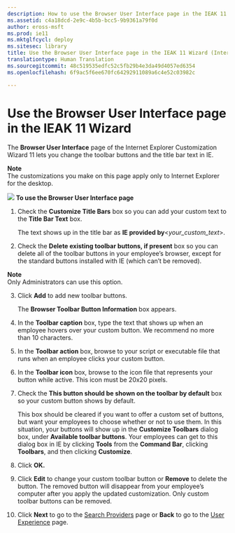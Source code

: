 ```yaml
---
description: How to use the Browser User Interface page in the IEAK 11 Customization Wizard to change the toolbar buttons and the title bar.
ms.assetid: c4a18dcd-2e9c-4b5b-bcc5-9b9361a79f0d
author: eross-msft
ms.prod: ie11
ms.mktglfcycl: deploy
ms.sitesec: library
title: Use the Browser User Interface page in the IEAK 11 Wizard (Internet Explorer Administration Kit 11 for IT Pros)
translationtype: Human Translation
ms.sourcegitcommit: 48c519535edfc52c5fb29b4e3da49d4057ed6354
ms.openlocfilehash: 6f9ac5f6ee670fc64292911089a6c4e52c03982c

---
```


# Use the Browser User Interface page in the IEAK 11 Wizard
The **Browser User Interface** page of the Internet Explorer Customization Wizard 11 lets you change the toolbar buttons and the title bar text in IE.

**Note**<br>The customizations you make on this page apply only to Internet Explorer for the desktop.

 ![](images/wedge.gif) **To use the Browser User Interface page**

1.  Check the **Customize Title Bars** box so you can add your custom text to the **Title Bar Text** box.<p>
The text shows up in the title bar as **IE provided by**&lt;*your_custom_text*&gt;.

2.  Check the **Delete existing toolbar buttons, if present** box so you can delete all of the toolbar buttons in your employee’s browser, except for the standard buttons installed with IE (which can’t be removed).

**Note**<br>Only Administrators can use this option.

3.  Click **Add** to add new toolbar buttons.<p>
The **Browser Toolbar Button Information** box appears.

4.  In the **Toolbar caption** box, type the text that shows up when an employee hovers over your custom button. We recommend no more than 10 characters.

5.  In the **Toolbar action** box, browse to your script or executable file that runs when an employee clicks your custom button.

6.  In the **Toolbar icon** box, browse to the icon file that represents your button while active. This icon must be 20x20 pixels.

7.  Check the **This button should be shown on the toolbar by default** box so your custom button shows by default.<p>
This box should be cleared if you want to offer a custom set of buttons, but want your employees to choose whether or not to use them. In this situation, your buttons will show up in the **Customize Toolbars** dialog box, under **Available toolbar buttons**. Your employees can get to this dialog box in IE by clicking **Tools** from the **Command Bar**, clicking **Toolbars**, and then clicking **Customize**.

8.  Click **OK.**

9.  Click **Edit** to change your custom toolbar button or **Remove** to delete the button. The removed button will disappear from your employee’s computer after you apply the updated customization. Only custom toolbar buttons can be removed.

10. Click **Next** to go to the [Search Providers](search-providers-ieak11-wizard.md) page or **Back** to go to the [User Experience](user-experience-ieak11-wizard.md) page.

 

 








<!--HONumber=Jun16_HO4-->


